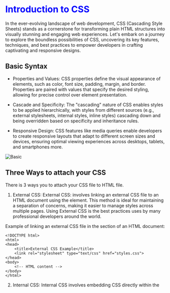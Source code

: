 # Introduction to CSS
In the ever-evolving landscape of web development, CSS (Cascading Style Sheets) stands as a cornerstone for transforming plain HTML structures into visually stunning and engaging web experiences. Let's embark on a journey to explore the boundless possibilities of CSS, uncovering its key features, techniques, and best practices to empower developers in crafting captivating and responsive designs.

## Basic Syntax
- Properties and Values: CSS properties define the visual appearance of elements, such as color, font size, padding, margin, and border. Properties are paired with values that specify the desired styling, allowing for precise control over element presentation.

- Cascade and Specificity: The "cascading" nature of CSS enables styles to be applied hierarchically, with styles from different sources (e.g., external stylesheets, internal styles, inline styles) cascading down and being overridden based on specificity and inheritance rules.

- Responsive Design: CSS features like media queries enable developers to create responsive layouts that adapt to different screen sizes and devices, ensuring optimal viewing experiences across desktops, tablets, and smartphones more.

![Basic](https://www.w3schools.com/css/img_selector.gif)

## Three Ways to attach your CSS 
There is 3 ways you to attach your CSS file to HTML file.

1. External CSS:
External CSS: involves linking an external CSS file to an HTML document using the <link> element. This method is ideal for maintaining a separation of concerns, making it easier to manage styles across multiple pages. Using External CSS is the best practices uses by many professional developers around the world.

Example of linking an external CSS file in the <head> section of an HTML document:
```
<!DOCTYPE html>
<html>
<head>
    <title>External CSS Example</title>
    <link rel="stylesheet" type="text/css" href="styles.css">
</head>
<body>
    <!-- HTML content -->
</body>
</html>
```
2. Internal CSS: Internal CSS involves embedding CSS directly within the <style> element in the <head> section of an HTML document. This method is useful for applying styles specific to a single document.

Example of internal CSS within an HTML document:
```
<!DOCTYPE html>
<html>
<head>
    <title>Internal CSS Example</title>
    <style>
        /* Internal CSS rules */
        body {
            font-family: Arial, sans-serif;
        }
        h1 {
            color: blue;
        }
    </style>
</head>
<body>
    <!-- HTML content -->
</body>
</html>
```
3. Inline CSS: Inline CSS involves applying styles directly to individual HTML elements using the style attribute. This method is typically used for applying quick, specific styles to individual elements.

```
<!DOCTYPE html>
<html>
<head>
    <title>Inline CSS Example</title>
</head>
<body>
    <p style="color: red; font-size: 16px;">This is a paragraph with inline CSS.</p>
    <!-- More HTML content -->
</body>
</html>
```


## Key Features of CSS:

- Selectors: CSS selectors are used to target HTML elements and apply styles to them selectively. Selectors can target elements based on their type, class, ID, attributes, and hierarchical relationships within the document structure.

Element Selector: Selects elements based on their tag name.
```
p {
    color: blue;
}
```
Note: This rule will apply the color blue to all `<p>` elements in the document.

Class Selector: Selects elements based on their class attribute.
```
.highlight {
    background-color: yellow;
}
```
Note: This rule will apply a yellow background color to all elements with the class `highlight`.

ID Selector: Selects a single element based on its ID attribute.
```
#header {
    font-size: 24px;
}
```
Note: This rule will apply a font size of 24 pixels to the element with the ID "`header`".

## What is Specificity?
If there are two or more CSS rules that point to the same element, the selector with the highest specificity value will "win",
and its style declaration will be applied to that HTML element.
Think of specificity as a score/rank that determines which style declaration is ultimately applied to an element.
Every CSS selector has its place in the specificity hierarchy.

There are four categories which define the specificity level of a selector:
- inline
- id
- classes
- elements
![Specificity](https://i.ibb.co/tK2jYKM/CSS-specificity.png)

## Cascade Rules:
When multiple conflicting style rules are applied to an element, the cascade rules determine which style rule takes precedence. 
The cascade follows a specific hierarchy based on specificity:
```
/* Higher specificity */
#header .title {
  color: blue;
}

/* Lower specificity */
.title {
  color: red;
}
```
In this example, the color of `.title` elements within `#header` will be blue due to the higher specificity of the first rule.
